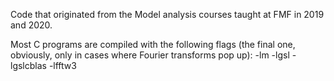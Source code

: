 Code that originated from the Model analysis courses taught at FMF in 2019 and 2020.

Most C programs are compiled with the following flags (the final one, obviously, only in cases where Fourier transforms pop up):
-lm -lgsl -lgslcblas -lfftw3

